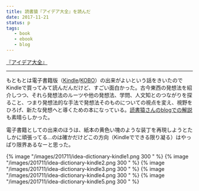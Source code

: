 ```yaml
---
title: 読書猿『アイデア大全』を読んだ
date: 2017-11-21
status: p
tags:
   - book
   - ebook
   - blog
---
```


[『アイデア大全』](https://www.forestpub.co.jp/author/dokushozaru/lp/idea/)

---

もともとは電子書籍版（[Kindle](http://amzn.to/2B0elTY)/[KOBO](https://books.rakuten.co.jp/rk/d71e8f15c3683297b20fec0076129b81/)）の出来がよいという話をきいたのでKindleで買ってみて読んだんだけど、すごい面白かった。古今東西の発想法を紹介しつつ、それら発想法のルーツや他の発想法、学問、人文知とのつながりを探ること、つまり発想法的な手法で発想法そのものについての視点を変え、視野をひろげ、新たな発想へと導くための本になっている。[読書猿さんのblogでの解説](http://readingmonkey.blog45.fc2.com/blog-entry-780.html)も素晴らしかった。

電子書籍としての出来のほうは、紙本の黄色い塊のような装丁を再現しようとたしかに頑張ってる…のは確かだけどこの方向（Kindleでできる限り凝る）はやっぱり限界あるなーと思った。

{% image "/images/201711/idea-dictionary-kindle1.png 300 " %}
{% image "/images/201711/idea-dictionary-kindle2.png 300 " %}
{% image "/images/201711/idea-dictionary-kindle3.png 300 " %}
{% image "/images/201711/idea-dictionary-kindle4.png 300 " %}
{% image "/images/201711/idea-dictionary-kindle5.png 300 " %}
